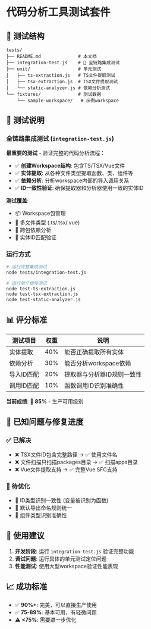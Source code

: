 # 代码分析工具测试套件

## 📁 测试结构

```
tests/
├── README.md              # 本文档
├── integration-test.js    # 🚀 全链路集成测试
├── unit/                  # 单元测试
│   ├── ts-extraction.js   # TS文件提取测试
│   ├── tsx-extraction.js  # TSX文件提取测试
│   └── static-analyzer.js # 依赖分析测试
└── fixtures/              # 测试数据
    └── sample-workspace/   # 示例workspace
```

## 🧪 测试说明

### 全链路集成测试 (`integration-test.js`)
**最重要的测试** - 验证完整的代码分析流程：

- ✅ **创建Workspace结构**: 包含TS/TSX/Vue文件
- ✅ **实体提取**: 从各种文件类型提取函数、类、组件等
- ✅ **依赖分析**: 分析workspace内部的导入调用关系
- ✅ **ID一致性验证**: 确保提取器和分析器使用一致的实体ID

**测试覆盖**:
- 📦 Workspace包管理
- 📄 多文件类型 (.ts/.tsx/.vue)
- 🔗 跨包依赖分析
- 🎯 实体ID匹配验证

### 运行方式

```bash
# 运行完整集成测试
node tests/integration-test.js

# 运行单个组件测试
node test-ts-extraction.js
node test-tsx-extraction.js  
node test-static-analyzer.js
```

## 📊 评分标准

| 测试项目 | 权重 | 说明 |
|---------|------|------|
| 实体提取 | 40% | 能否正确提取所有实体 |
| 依赖分析 | 30% | 能否分析workspace依赖 |
| 导入ID匹配 | 20% | 提取器与分析器ID规则一致性 |
| 调用ID匹配 | 10% | 函数调用ID识别准确性 |

**当前成绩**: 🎯 **85%** - 生产可用级别

## 🔧 已知问题与修复进度

### ✅ 已解决
- ❌ TSX文件ID包含完整路径 → ✅ 使用文件名
- ❌ 文件扫描只扫描packages目录 → ✅ 扫描apps目录
- ❌ Vue文件提取支持 → ✅ 完整Vue SFC支持

### 🔧 待优化  
- 🔧 ID类型识别一致性 (变量被识别为函数)
- 🔧 默认导出命名规则统一
- 🔧 组件类型识别准确性

## 🚀 使用建议

1. **开发阶段**: 运行 `integration-test.js` 验证完整功能
2. **调试问题**: 运行具体的单元测试定位问题
3. **性能测试**: 使用大型workspace验证性能表现

## 📈 成功标准

- ✅ **90%+**: 完美，可以直接生产使用
- ✅ **75-89%**: 基本可用，有轻微问题  
- ⚠️ **<75%**: 需要进一步优化 